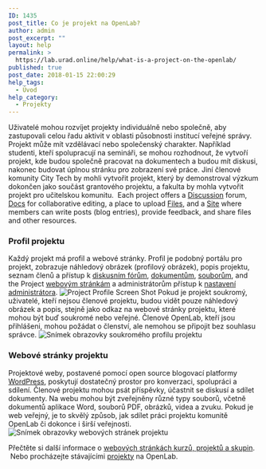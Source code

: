 ```yaml
---
ID: 1435
post_title: Co je projekt na OpenLab?
author: admin
post_excerpt: ""
layout: help
permalink: >
  https://lab.urad.online/help/what-is-a-project-on-the-openlab/
published: true
post_date: 2018-01-15 22:00:29
help_tags:
  - Úvod
help_category:
  - Projekty
---
```

Uživatelé mohou rozvíjet projekty individuálně nebo společně, aby zastupovali celou řadu aktivit v oblasti působnosti institucí veřejné správy. Projekt může mít vzdělávací nebo společenský charakter. Například studenti, kteří spolupracují na semináři, se mohou rozhodnout, že vytvoří projekt, kde budou společně pracovat na dokumentech a budou mít diskusi, nakonec budovat úplnou stránku pro zobrazení své práce. Jiní členové komunity City Tech by mohli vytvořit projekt, který by demonstroval výzkum dokončen jako součást grantového projektu, a fakulta by mohla vytvořit projekt pro učitelskou komunitu.  Each project offers a <a title="Using “Discussion” forums" href="https://lab.urad.online/help/discussion-forums/">Discussion</a> forum, <a title="Using “Docs”" href="https://lab.urad.online/help/using-docs/">Docs</a> for collaborative editing, a place to upload <a title="Using “Files”" href="https://lab.urad.online/help/using-files/">Files</a>, and a <a title="What is a “Site” on a Course, Project, or Club?" href="https://lab.urad.online/help/what-is-a-site-on-a-course-project-or-club/">Site</a> where members can write posts (blog entries), provide feedback, and share files and other resources.
<h3><strong>Profil projektu</strong></h3>
Každý projekt má profil a webové stránky. Profil je podobný portálu pro projekt, zobrazuje náhledový obrázek (profilový obrázek), popis projektu, seznam členů a přístup k <a title="Using “Discussion” forums" href="https://lab.urad.online/help/discussion-forums/">diskusním fórům</a>, <a title="Using “Docs”" href="https://lab.urad.online/help/using-docs/">dokumentům</a>, <a title="Using “Files”" href="https://lab.urad.online/help/using-files/">souborům</a>, and the Project <a title="Co jsou “webové stránky” v kurzech, projektech a skupinách?" href="https://lab.urad.online/help/what-is-a-site-on-a-course-project-or-club/">webovým stránkám</a> a administrátorům přístup k <a title="Změna nastavení ochrany osobních údajů a dalších nastavení kurzů, projektů nebo skupin" href="https://lab.urad.online/help/changing-privacy-and-other-settings-for-a-course-project-or-club/">nastavení administrátora</a>.

<img class="alignnone wp-image-36498 size-full" src="https://openlab.citytech.cuny.edu/wp-content/uploads/2012/09/what_is_project_1_V2.png" alt="Project Profile Screen Shot" />
Pokud je projekt soukromý, uživatelé, kteří nejsou členové projektu, budou vidět pouze náhledový obrázek a popis, stejně jako odkaz na webové stránky projektu, které mohou být buď soukromé nebo veřejné. Členové OpenLab, kteří jsou přihlášeni, mohou požádat o členství, ale nemohou se připojit bez souhlasu správce.

<img class="alignnone wp-image-36500 size-full" src="https://openlab.citytech.cuny.edu/wp-content/uploads/2012/09/what_is_project_2_V2.png" alt="Snímek obrazovky soukromého profilu projektu" />
<h3><strong>Webové stránky projektu</strong></h3>
Projektové weby, postavené pomocí open source blogovací platformy <a href="http://wordpress.org/" target="_blank" rel="noopener">WordPress</a>, poskytují dostatečný prostor pro konverzaci, spolupráci a sdílení. Členové projektu mohou psát příspěvky, účastnit se diskusí a sdílet dokumenty. Na webu mohou být zveřejněny různé typy souborů, včetně dokumentů aplikace Word, souborů PDF, obrázků, videa a zvuku. Pokud je web veřejný, je to skvělý způsob, jak sdílet práci projektu komunitě OpenLab či dokonce i širší veřejnosti.

<img class="alignnone wp-image-36501 size-full" src="https://openlab.citytech.cuny.edu/wp-content/uploads/2012/09/what_is_project_3_V2.png" alt="Snímek obrazovky webových stránek projektu" />

Přečtěte si další informace o <a href="https://lab.urad.online/help/help-category/sites-on-the-openlab/">webových stránkách kurzů, projektů a skupin</a>.  Nebo procházejte stávajícími <a href="https://lab.urad.online/projects/">projekty</a> na OpenLab.
